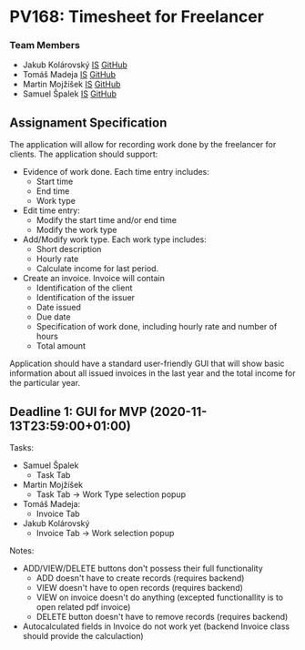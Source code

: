 # PV168: Timesheet for Freelancer



### Team Members

* Jakub Kolárovský [IS](https://is.muni.cz/auth/osoba/485605) [GitHub](https://github.com/dermonter)
* Tomáš Madeja [IS](https://is.muni.cz/auth/osoba/456443) [GitHub](https://github.com/TomasMadeja)
* Martin Mojžíšek [IS](https://is.muni.cz/auth/osoba/485242) [GitHub](https://github.com/Megaranator)
* Samuel Špalek [IS](https://is.muni.cz/auth/osoba/493013) [GitHub](https://github.com/Zyfix)

## Assignament Specification

The application will allow for recording work done by the freelancer for clients. The
application should support:  

* Evidence of work done. Each time entry includes:
    * Start time
    * End time
    * Work type
* Edit time entry:
    * Modify the start time and/or end time
    * Modify the work type
* Add/Modify work type. Each work type includes:
    * Short description
    * Hourly rate
    * Calculate income for last period.
* Create an invoice. Invoice will contain
    * Identification of the client
    * Identification of the issuer
    * Date issued
    * Due date
    * Specification of work done, including hourly rate and number of hours
    * Total amount

Application should have a standard user-friendly GUI that will show basic information
about all issued invoices in the last year and the total income for the particular year.

## Deadline 1: GUI for MVP (2020-11-13T23:59:00+01:00)

Tasks:

* Samuel Špalek
    * Task Tab
* Martin Mojžíšek
    * Task Tab -> Work Type selection popup
* Tomáš Madeja: 
    * Invoice Tab
* Jakub Kolárovský
    * Invoice Tab -> Work selection popup

Notes:

* ADD/VIEW/DELETE buttons don't possess their full functionality
    * ADD doesn't have to create records (requires backend)
    * VIEW doesn't have to open records (requires backend)
    * VIEW on invoice doesn't do anything (excepted functionallity is to open related pdf invoice)
    * DELETE button doesn't have to remove records (requires backend)
* Autocalculated fields in Invoice do not work yet (backend Invoice class should provide the calculaction)